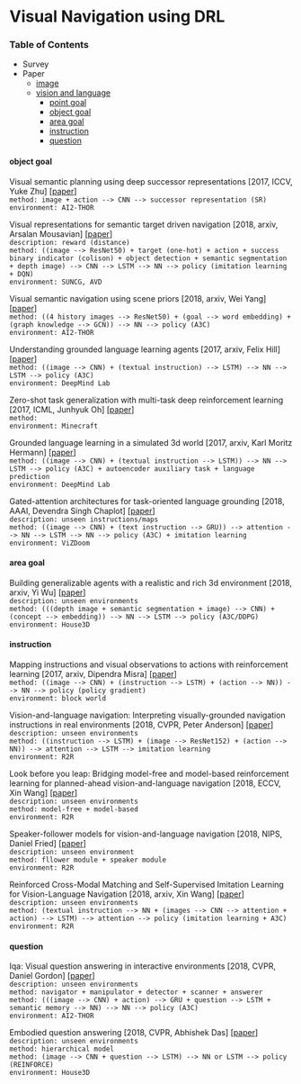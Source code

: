 # Visual Navigation using DRL

### Table of Contents
- Survey
- Paper
  - <a href="#image">image</a>
  - <a href="#VLN">vision and language</a>
    - <a href="#PG">point goal</a>
    - <a href="#OG">object goal</a>
    - <a href="#AG">area goal</a>
    - <a href="#instruction">instruction</a>
    - <a href="#question">question</a>

#### <a name="OG">object goal</a>

Visual semantic planning using deep successor representations \[2017, ICCV, Yuke Zhu\] \[[paper](http://openaccess.thecvf.com/content_ICCV_2017/papers/Zhu_Visual_Semantic_Planning_ICCV_2017_paper.pdf)\]<br/>
`method: image + action --> CNN --> successor representation (SR)`<br/>
`environment: AI2-THOR`

Visual representations for semantic target driven navigation \[2018, arxiv, Arsalan Mousavian\] \[[paper](https://arxiv.org/pdf/1805.06066.pdf)\]<br/>
`description: reward (distance)`<br/>
`method: ((image --> ResNet50) + target (one-hot) + action + success binary indicator (colison) + object detection + semantic segmentation + depth image) --> CNN --> LSTM --> NN --> policy (imitation learning + DQN)`<br/>
`environment: SUNCG, AVD`

Visual semantic navigation using scene priors \[2018, arxiv, Wei Yang\] \[[paper](https://arxiv.org/pdf/1810.06543.pdf)\]<br/>
`method: ((4 history images --> ResNet50) + (goal --> word embedding) + (graph knowledge --> GCN)) --> NN --> policy (A3C)`<br/>
`environment: AI2-THOR`

Understanding grounded language learning agents \[2017, arxiv, Felix Hill\] \[[paper](https://arxiv.org/pdf/1710.09867.pdf)\]<br/>
`method: ((image --> CNN) + (textual instruction) --> LSTM) --> NN --> LSTM --> policy (A3C)`<br/>
`environment: DeepMind Lab`

Zero-shot task generalization with multi-task deep reinforcement learning \[2017, ICML, Junhyuk Oh\] \[[paper](https://arxiv.org/pdf/1706.05064.pdf)\]<br/>
`method: `<br/>
`environment: Minecraft`

Grounded language learning in a simulated 3d world \[2017, arxiv, Karl Moritz Hermann\] \[[paper](https://arxiv.org/pdf/1706.06551.pdf)\]<br/>
`method: ((image --> CNN) + (textual instruction --> LSTM)) --> NN --> LSTM --> policy (A3C) + autoencoder auxiliary task + language      prediction`<br/>
`environment: DeepMind Lab`

Gated-attention architectures for task-oriented language grounding \[2018, AAAI, Devendra Singh Chaplot\] \[[paper](https://www.aaai.org/ocs/index.php/AAAI/AAAI18/paper/viewFile/17425/16578)\]<br/>
`description: unseen instructions/maps`<br/>
`method: ((image --> CNN) + (text instruction --> GRU)) --> attention --> NN --> LSTM --> NN --> policy (A3C) + imitation learning`<br/>
`environment: ViZDoom`

#### <a name="AG">area goal</a>

Building generalizable agents with a realistic and rich 3d environment \[2018, arxiv, Yi Wu\] \[[paper](https://arxiv.org/pdf/1801.02209.pdf?utm_content=buffer53a22&utm_medium=social&utm_source=twitter.com&utm_campaign=buffer)\]<br/>
`description: unseen environments`<br/>
`method: (((depth image + semantic segmentation + image) --> CNN) + (concept --> embedding)) --> NN --> LSTM --> policy (A3C/DDPG)`<br/>
`environment: House3D`

#### <a name="instruction">instruction</a>

Mapping instructions and visual observations to actions with reinforcement learning \[2017, arxiv, Dipendra Misra\] \[[paper](https://arxiv.org/pdf/1704.08795.pdf)\]<br/>
`method: ((image --> CNN) + (instruction --> LSTM) + (action --> NN)) --> NN --> policy (policy gradient)`<br/>
`environment: block world`

Vision-and-language navigation: Interpreting visually-grounded navigation instructions in real environments \[2018, CVPR, Peter Anderson\] \[[paper](http://openaccess.thecvf.com/content_cvpr_2018/papers/Anderson_Vision-and-Language_Navigation_Interpreting_CVPR_2018_paper.pdf)\]<br/>
`description: unseen environments`<br/>
`method: ((instruction --> LSTM) + (image --> ResNet152) + (action --> NN)) --> attention --> LSTM --> imitation learning`<br/>
`environment: R2R`

Look before you leap: Bridging model-free and model-based reinforcement learning for planned-ahead vision-and-language navigation \[2018, ECCV, Xin Wang\] \[[paper](http://openaccess.thecvf.com/content_ECCV_2018/papers/Xin_Wang_Look_Before_You_ECCV_2018_paper.pdf)\]<br/>
`description: unseen environments`<br/>
`method: model-free + model-based`<br/>
`environment: R2R`

Speaker-follower models for vision-and-language navigation \[2018, NIPS, Daniel Fried\] \[[paper](https://papers.nips.cc/paper/7592-speaker-follower-models-for-vision-and-language-navigation.pdf)\]<br/>
`description: unseen environment`<br/>
`method: fllower module + speaker module`<br/>
`environment: R2R`

Reinforced Cross-Modal Matching and Self-Supervised Imitation Learning for Vision-Language Navigation \[2018, arxiv, Xin Wang\] \[[paper](https://arxiv.org/pdf/1811.10092.pdf)\]<br/>
`description: unseen environments`<br/>
`method: (textual instruction --> NN + (images --> CNN --> attention + action) --> LSTM) --> attention --> policy (imitation learning + A3C)`<br/>
`environment: R2R`

#### <a name="question">question</a>

Iqa: Visual question answering in interactive environments \[2018, CVPR, Daniel Gordon\] \[[paper](http://openaccess.thecvf.com/content_cvpr_2018/papers/Gordon_IQA_Visual_Question_CVPR_2018_paper.pdf)\]<br/>
`description: unseen environments`<br/>
`method: navigator + manipulator + detector + scanner + answerer`<br/>
`method: (((image --> CNN) + action) --> GRU + question --> LSTM + semantic memory --> NN) --> NN --> policy (A3C)`<br/>
`environment: AI2-THOR`

Embodied question answering \[2018, CVPR, Abhishek Das\] \[[paper](http://openaccess.thecvf.com/content_cvpr_2018_workshops/papers/w40/Das_Embodied_Question_Answering_CVPR_2018_paper.pdf)\]<br/>
`description: unseen environments`<br/>
`method: hierarchical model`<br/>
`method: (image --> CNN + question --> LSTM) --> NN or LSTM --> policy (REINFORCE)`<br/>
`environment: House3D`






